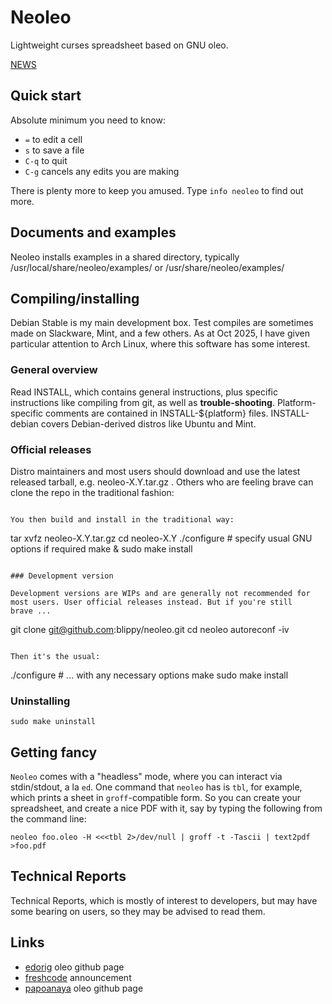 # Neoleo

Lightweight curses spreadsheet based on GNU oleo.

[NEWS](NEWS)

## Quick start

Absolute minimum you need to know:
* `=` to edit a cell
* `s` to save a file
* `C-q` to quit
* `C-g` cancels any edits you are making

There is plenty more to keep you amused. Type `info neoleo` to find out more.



## Documents and examples

Neoleo installs examples in a shared directory, typically
    /usr/local/share/neoleo/examples/
or
    /usr/share/neoleo/examples/


## Compiling/installing

Debian Stable is my main development box. Test compiles are sometimes made on Slackware, Mint, and a few others. As at Oct 2025, I have given particular attention to Arch Linux, where this software has some interest.

### General overview

Read INSTALL, which contains general instructions, plus specific 
instructions like compiling from git, as well as **trouble-shooting**. 
Platform-specific comments are contained in INSTALL-${platform} 
files. INSTALL-debian covers Debian-derived distros like Ubuntu
and Mint.


### Official releases

Distro maintainers and most users  should download and use the latest 
released tarball,
e.g. neoleo-X.Y.tar.gz . Others who are feeling brave can clone the
repo in the traditional fashion:
```

You then build and install in the traditional way:

```
tar xvfz neoleo-X.Y.tar.gz
cd neoleo-X.Y
./configure # specify usual GNU options if required
make & sudo make install
```

### Development version

Development versions are WIPs and are generally not recommended for
most users. User official releases instead. But if you're still
brave ...

```
git clone git@github.com:blippy/neoleo.git
cd neoleo
autoreconf -iv
```

Then it's the usual:
```
./configure # ... with any necessary options
make
sudo make install


### Uninstalling
```
sudo make uninstall
```



## Getting fancy

`Neoleo` comes with a "headless" mode, where you can interact
via stdin/stdout, a la `ed`. One command that `neoleo` has is
`tbl`, for example, which prints a sheet in `groff`-compatible form. So you
can create your spreadsheet, and create a nice PDF with it, say
by typing the following from the command line:
```
neoleo foo.oleo -H <<<tbl 2>/dev/null | groff -t -Tascii | text2pdf >foo.pdf
```

## Technical Reports

Technical Reports, which is mostly of interest to developers, but
may have some bearing on users, so they may be advised to read them.


## Links

*  [edorig](https://github.com/edorig/oleo) oleo github page
*  [freshcode](http://freshcode.club/projects/neoleo) announcement
*  [papoanaya](https://github.com/papoanaya/oleo) oleo github page

